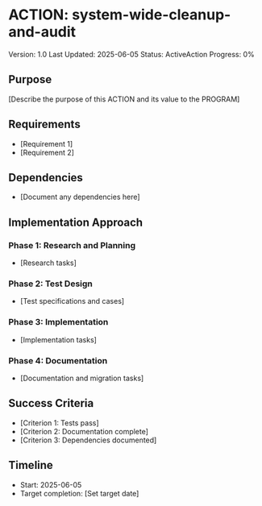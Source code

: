 # ACTION: system-wide-cleanup-and-audit

Version: 1.0
Last Updated: 2025-06-05
Status: ActiveAction
Progress: 0%

## Purpose

[Describe the purpose of this ACTION and its value to the PROGRAM]

## Requirements

- [Requirement 1]
- [Requirement 2]

## Dependencies

- [Document any dependencies here]

## Implementation Approach

### Phase 1: Research and Planning
- [Research tasks]

### Phase 2: Test Design
- [Test specifications and cases]

### Phase 3: Implementation  
- [Implementation tasks]

### Phase 4: Documentation
- [Documentation and migration tasks]

## Success Criteria

- [Criterion 1: Tests pass]
- [Criterion 2: Documentation complete]
- [Criterion 3: Dependencies documented]

## Timeline

- Start: 2025-06-05
- Target completion: [Set target date]

